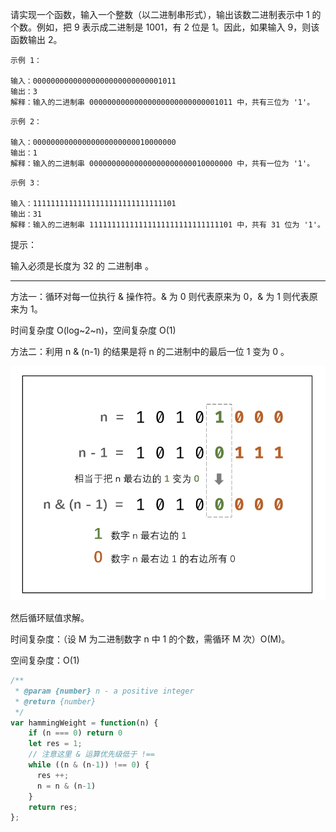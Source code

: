 请实现一个函数，输入一个整数（以二进制串形式），输出该数二进制表示中 1 的个数。例如，把 9 表示成二进制是 1001，有 2 位是 1。因此，如果输入 9，则该函数输出 2。



```
示例 1：

输入：00000000000000000000000000001011
输出：3
解释：输入的二进制串 00000000000000000000000000001011 中，共有三位为 '1'。
```

```
示例 2：

输入：00000000000000000000000010000000
输出：1
解释：输入的二进制串 00000000000000000000000010000000 中，共有一位为 '1'。
```

```
示例 3：

输入：11111111111111111111111111111101
输出：31
解释：输入的二进制串 11111111111111111111111111111101 中，共有 31 位为 '1'。
```




提示：

输入必须是长度为 32 的 二进制串 。

---

方法一：循环对每一位执行 & 操作符。& 为 0 则代表原来为 0，& 为 1 则代表原来为 1。

时间复杂度 O(log~2~n)，空间复杂度 O(1)

方法二：利用 n & (n-1) 的结果是将 n 的二进制中的最后一位 1 变为 0 。

![image-20210624234859691](https://raw.githubusercontent.com/silence/blog/assets/assets/20210624234859.png)

然后循环赋值求解。

时间复杂度：（设 M 为二进制数字 n 中 1 的个数，需循环 M 次）O(M)。

空间复杂度：O(1)

```javascript
/**
 * @param {number} n - a positive integer
 * @return {number}
 */
var hammingWeight = function(n) {
    if (n === 0) return 0
    let res = 1;
  	// 注意这里 & 运算优先级低于 !==
    while ((n & (n-1)) !== 0) {
      res ++;
      n = n & (n-1)
    }
    return res;
};
```


